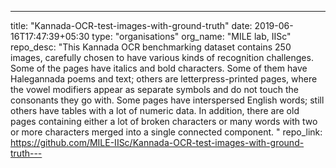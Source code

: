 ---
title: "Kannada-OCR-test-images-with-ground-truth"
date: 2019-06-16T17:47:39+05:30
type: "organisations"
org_name: "MILE lab, IISc"
repo_desc: "This Kannada OCR benchmarking dataset contains 250 images, carefully chosen to have various kinds of recognition challenges. Some of the pages have italics and bold characters. Some of them have Halegannada poems and text; others are letterpress-printed pages, where the vowel modifiers appear as separate symbols and do not touch the consonants they go with. Some pages have interspersed English words; still others have tables with a lot of numeric data. In addition, there are old pages containing either a lot of broken characters or many words with two or more characters merged into a single connected component. "
repo_link: https://github.com/MILE-IISc/Kannada-OCR-test-images-with-ground-truth---